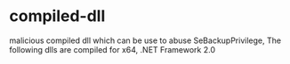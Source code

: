 # compiled-dll
malicious compiled dll which can be use to abuse SeBackupPrivilege, The following dlls are compiled for x64, .NET Framework 2.0 
